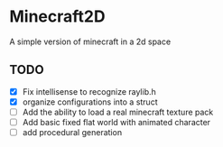 # Minecraft2D
 A simple version of minecraft in a 2d space

## TODO
- [x] Fix intellisense to recognize raylib.h
- [x] organize configurations into a struct
- [ ] Add the ability to load a real minecraft texture pack
- [ ] Add basic fixed flat world with animated character
- [ ] add procedural generation